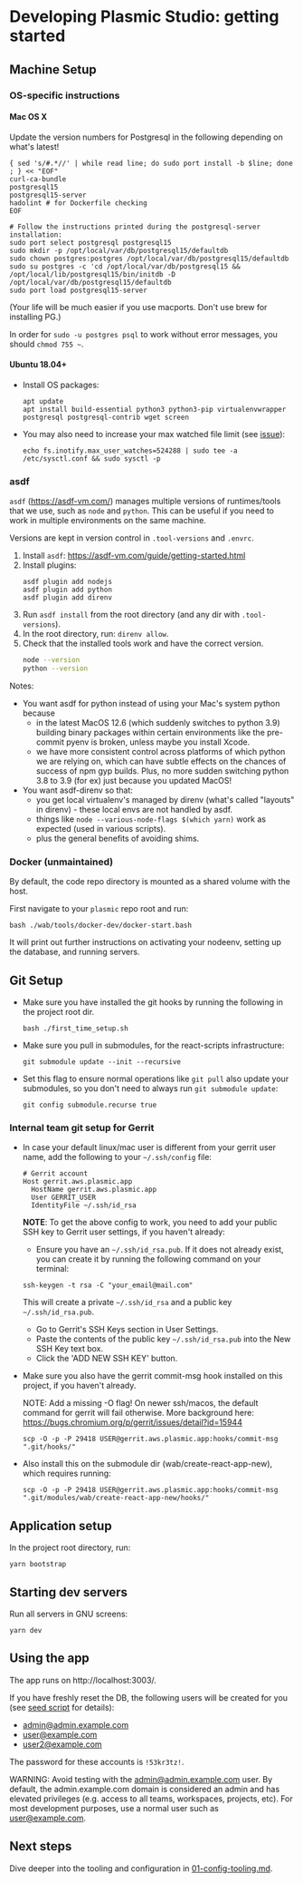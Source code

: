 # Developing Plasmic Studio: getting started

## Machine Setup

### OS-specific instructions

#### Mac OS X

Update the version numbers for Postgresql in the following depending on what's latest!

```
{ sed 's/#.*//' | while read line; do sudo port install -b $line; done ; } << "EOF"
curl-ca-bundle
postgresql15
postgresql15-server
hadolint # for Dockerfile checking
EOF

# Follow the instructions printed during the postgresql-server installation:
sudo port select postgresql postgresql15
sudo mkdir -p /opt/local/var/db/postgresql15/defaultdb
sudo chown postgres:postgres /opt/local/var/db/postgresql15/defaultdb
sudo su postgres -c 'cd /opt/local/var/db/postgresql15 && /opt/local/lib/postgresql15/bin/initdb -D /opt/local/var/db/postgresql15/defaultdb
sudo port load postgresql15-server
```

(Your life will be much easier if you use macports. Don't use brew for installing PG.)

In order for `sudo -u postgres psql` to work without error messages, you should `chmod 755 ~`.

#### Ubuntu 18.04+

- Install OS packages:

  ```
  apt update
  apt install build-essential python3 python3-pip virtualenvwrapper postgresql postgresql-contrib wget screen
  ```

- You may also need to increase your max watched file limit (see [issue](https://github.com/facebook/create-react-app/issues/2549)):
  ```
  echo fs.inotify.max_user_watches=524288 | sudo tee -a /etc/sysctl.conf && sudo sysctl -p
  ```

### asdf

`asdf` (https://asdf-vm.com/) manages multiple versions of runtimes/tools that we use, such as `node` and `python`.
This can be useful if you need to work in multiple environments on the same machine.

Versions are kept in version control in `.tool-versions` and `.envrc`.

1. Install `asdf`: https://asdf-vm.com/guide/getting-started.html
1. Install plugins:
   ```
   asdf plugin add nodejs
   asdf plugin add python
   asdf plugin add direnv
   ```
1. Run `asdf install` from the root directory (and any dir with `.tool-versions`).
1. In the root directory, run: `direnv allow`.
1. Check that the installed tools work and have the correct version.
   ```bash
   node --version
   python --version
   ```

Notes:

- You want asdf for python instead of using your Mac's system python because
  - in the latest MacOS 12.6 (which suddenly switches to python 3.9) building binary packages within certain environments like the pre-commit pyenv is broken, unless maybe you install Xcode.
  - we have more consistent control across platforms of which python we are relying on, which can have subtle effects on the chances of success of npm gyp builds. Plus, no more sudden switching python 3.8 to 3.9 (for ex) just because you updated MacOS!
- You want asdf-direnv so that:
  - you get local virtualenv's managed by direnv (what's called "layouts" in direnv) - these local envs are not handled by asdf.
  - things like `node --various-node-flags $(which yarn)` work as expected (used in various scripts).
  - plus the general benefits of avoiding shims.

### Docker (unmaintained)

By default, the code repo directory is mounted as a shared volume with the host.

First navigate to your `plasmic` repo root and run:

```
bash ./wab/tools/docker-dev/docker-start.bash
```

It will print out further instructions on activating your nodeenv, setting up the database, and running servers.

## Git Setup

- Make sure you have installed the git hooks by running the following in the project root dir.

  ```
  bash ./first_time_setup.sh
  ```

- Make sure you pull in submodules, for the react-scripts infrastructure:

  ```
  git submodule update --init --recursive
  ```

- Set this flag to ensure normal operations like `git pull` also update your submodules, so you don't need to always run `git submodule update`:

  ```
  git config submodule.recurse true
  ```

### Internal team git setup for Gerrit

- In case your default linux/mac user is different from your gerrit user name, add the following to your `~/.ssh/config` file:

  ```
  # Gerrit account
  Host gerrit.aws.plasmic.app
    HostName gerrit.aws.plasmic.app
    User GERRIT_USER
    IdentityFile ~/.ssh/id_rsa
  ```

  **NOTE**: To get the above config to work, you need to add your public SSH key to Gerrit user settings, if you haven't already:

  - Ensure you have an `~/.ssh/id_rsa.pub`. If it does not already exist, you can create it by running the following command on your terminal:

  ```
  ssh-keygen -t rsa -C "your_email@mail.com"
  ```

  This will create a private `~/.ssh/id_rsa` and a public key `~/.ssh/id_rsa.pub`.

  - Go to Gerrit's SSH Keys section in User Settings.
  - Paste the contents of the public key `~/.ssh/id_rsa.pub` into the New SSH Key text box.
  - Click the 'ADD NEW SSH KEY' button.

- Make sure you also have the gerrit commit-msg hook installed on this project, if you haven't already.

  NOTE: Add a missing -O flag! On newer ssh/macos, the default command for gerrit will fail otherwise. More background here: https://bugs.chromium.org/p/gerrit/issues/detail?id=15944

  ```
  scp -O -p -P 29418 USER@gerrit.aws.plasmic.app:hooks/commit-msg ".git/hooks/"
  ```

- Also install this on the submodule dir (wab/create-react-app-new), which requires running:

  ```
  scp -O -p -P 29418 USER@gerrit.aws.plasmic.app:hooks/commit-msg ".git/modules/wab/create-react-app-new/hooks/"
  ```

## Application setup

In the project root directory, run:

```
yarn bootstrap
```

## Starting dev servers

Run all servers in GNU screens:

```
yarn dev
```

## Using the app

The app runs on http://localhost:3003/.

If you have freshly reset the DB, the following users will be created for you
(see [seed script](/platform/wab/src/wab/server/db/DbInit.ts) for details):

- admin@admin.example.com
- user@example.com
- user2@example.com

The password for these accounts is `!53kr3tz!`.

WARNING: Avoid testing with the admin@admin.example.com user.
By default, the admin.example.com domain is considered an admin and has
elevated privileges (e.g. access to all teams, workspaces, projects, etc).
For most development purposes, use a normal user such as user@example.com.

## Next steps

Dive deeper into the tooling and configuration in [01-config-tooling.md](./01-config-tooling.md).

